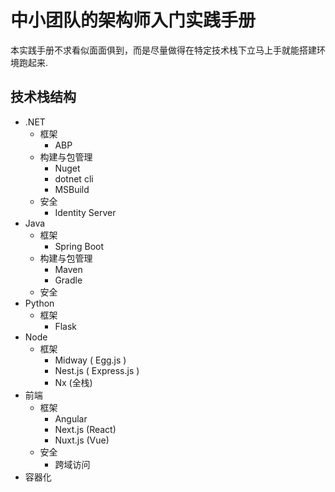 # 中小团队的架构师入门实践手册

本实践手册不求看似面面俱到，而是尽量做得在特定技术栈下立马上手就能搭建环境跑起来.

## 技术栈结构

* .NET
  * 框架
    * ABP
  * 构建与包管理
    * Nuget
    * dotnet cli
    * MSBuild
  * 安全
    * Identity Server
* Java
  * 框架
    * Spring Boot
  * 构建与包管理
    * Maven
    * Gradle
  * 安全
* Python
  * 框架
    * Flask
* Node
  * 框架
    * Midway ( Egg.js )
    * Nest.js ( Express.js )
    * Nx (全栈)
* 前端
  * 框架
    * Angular
    * Next.js (React)
    * Nuxt.js (Vue)
  * 安全
    * 跨域访问
* 容器化
